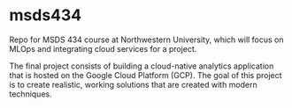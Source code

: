 # msds434
Repo for MSDS 434 course at Northwestern University, which will focus on MLOps and integrating cloud services for a project.

The final project consists of building a cloud-native analytics application that is hosted on the Google Cloud Platform (GCP). The goal of this project is to create realistic, working solutions that are created with modern techniques.
